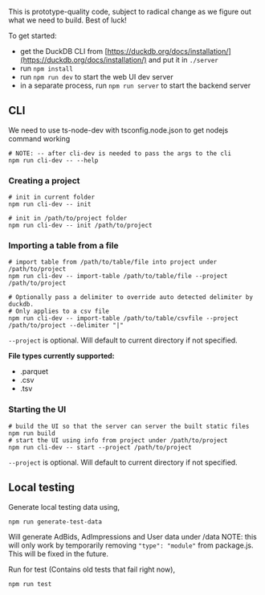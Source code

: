 This is prototype-quality code, subject to radical change as we figure out
what we need to build. Best of luck!

To get started:

- get the DuckDB CLI from [https://duckdb.org/docs/installation/](https://duckdb.org/docs/installation/) and put it in `./server`
- run `npm install`
- run `npm run dev` to start the web UI dev server
- in a separate process, run `npm run server` to start the backend server

## CLI
We need to use ts-node-dev with tsconfig.node.json to get nodejs command working
```
# NOTE: -- after cli-dev is needed to pass the args to the cli
npm run cli-dev -- --help
```

### Creating a project
```
# init in current folder
npm run cli-dev -- init
```

```
# init in /path/to/project folder
npm run cli-dev -- init /path/to/project
```

### Importing a table from a file
```
# import table from /path/to/table/file into project under /path/to/project
npm run cli-dev -- import-table /path/to/table/file --project /path/to/project

# Optionally pass a delimiter to override auto detected delimiter by duckdb.
# Only applies to a csv file
npm run cli-dev -- import-table /path/to/table/csvfile --project /path/to/project --delimiter "|"
```
`--project` is optional. Will default to current directory if not specified.

**File types currently supported:**
 - .parquet
 - .csv
 - .tsv

### Starting the UI
```
# build the UI so that the server can server the built static files
npm run build
# start the UI using info from project under /path/to/project
npm run cli-dev -- start --project /path/to/project
```
`--project` is optional. Will default to current directory if not specified.

## Local testing
Generate local testing data using,
```
npm run generate-test-data
```
Will generate AdBids, AdImpressions and User data under /data
NOTE: this will only work by temporarily removing `"type": "module"` from package.js. This will be fixed in the future.

Run for test (Contains old tests that fail right now),
```
npm run test
```
